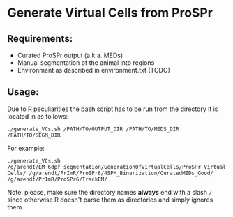 # Generate Virtual Cells from ProSPr

## Requirements:

- Curated ProSPr output (a.k.a. MEDs)
- Manual segmentation of the animal into regions
- Environment as described in environment.txt (TODO)

## Usage:

Due to R peculiarities the bash script has to be run from the directory it is located in as follows:

`./generate_VCs.sh /PATH/TO/OUTPUT_DIR /PATH/TO/MEDS_DIR /PATH/TO/SEGM_DIR`

For example:

`./generate_VCs.sh /g/arendt/EM_6dpf_segmentation/GenerationOfVirtualCells/ProSPr_VirtualCells/ /g/arendt/PrImR/ProSPr6/4SPM_Binarization/CuratedMEDs_Good/ /g/arendt/PrImR/ProSPr6/TrackEM/`

Note: please, make sure the directory names __always__ end with a slash `/` since otherwise R doesn't parse them as directories and simply ignores them.
  
